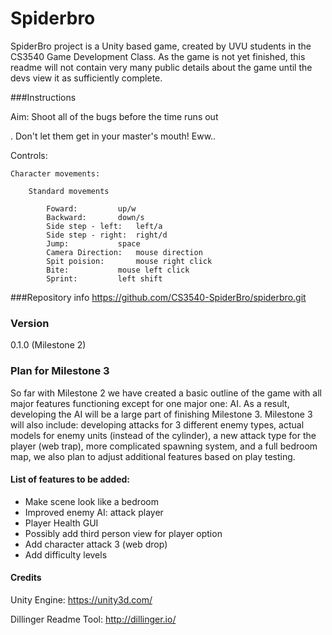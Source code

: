 # Spiderbro

SpiderBro project is a Unity based game, created by UVU students in the CS3540 Game Development Class.  As the game is not yet finished, this readme will not contain very many public details about the game until the devs view it as sufficiently complete.

###Instructions	

Aim: 
	Shoot all of the bugs before the time runs out

.
	Don't let them get in your master's mouth! Eww..
	
Controls: 
		
	Character movements:
			
		Standard movements

			Foward: 		up/w
			Backward:		down/s
			Side step - left: 	left/a			
			Side step - right:	right/d			
			Jump: 			space		
			Camera Direction: 	mouse direction		
			Spit poision:		mouse right click
			Bite:			mouse left click
			Sprint:			left shift


###Repository info
https://github.com/CS3540-SpiderBro/spiderbro.git

### Version
0.1.0 (Milestone 2)

### Plan for Milestone 3


So far with Milestone 2 we have created a basic outline of the game with all major features functioning except for one major one: AI.  As a result, developing the AI will be a large part of finishing Milestone 3.  Milestone 3 will also include: developing attacks for 3 different enemy types, actual models for enemy units (instead of the cylinder), a new attack type for the player (web trap), more complicated spawning system, and a full bedroom map, we also plan to adjust additional features based on play testing.

#### List of features to be added:
- Make scene look like a bedroom
- Improved enemy AI: attack player
- Player Health GUI
- Possibly add third person view for player option
- Add character attack 3 (web drop)
- Add difficulty levels

#### Credits
Unity Engine: https://unity3d.com/

Dillinger Readme Tool: http://dillinger.io/

